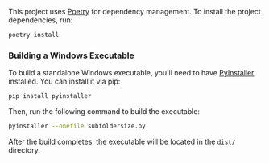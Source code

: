 This project uses [Poetry](https://python-poetry.org/) for dependency management. To install the project dependencies, run:

```bash
poetry install
```

### Building a Windows Executable

To build a standalone Windows executable, you'll need to have [PyInstaller](https://pyinstaller.org/) installed. You can install it via pip:

```bash
pip install pyinstaller
```

Then, run the following command to build the executable:

```bash
pyinstaller --onefile subfoldersize.py
```

After the build completes, the executable will be located in the `dist/` directory. 